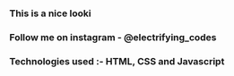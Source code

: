 ### This is a nice looki

### Follow me on instagram - @electrifying_codes

### Technologies used :- HTML, CSS and Javascript